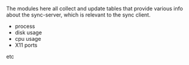 The modules here all collect and update tables that provide various
info about the sync-server, which is relevant to the sync client.

- process
- disk usage
- cpu usage
- X11 ports

etc